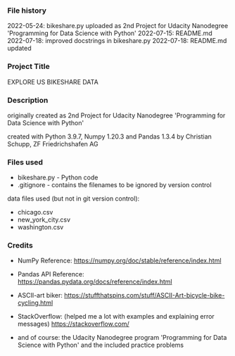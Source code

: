 ### File history
 2022-05-24: bikeshare.py uploaded as 2nd Project 
             for Udacity Nanodegree 
             'Programming for Data Science with Python'
 2022-07-15: README.md
 2022-07-18: improved docstrings in bikeshare.py 
 2022-07-18: README.md updated

### Project Title
 EXPLORE US BIKESHARE DATA

### Description
 originally created as 2nd Project for Udacity Nanodegree 
 'Programming for Data Science with Python'

 created with Python 3.9.7, Numpy 1.20.3 and Pandas 1.3.4
 by Christian Schupp, ZF Friedrichshafen AG

### Files used
 - bikeshare.py - Python code
 - .gitignore   - contains the filenames to be ignored by 
                  version control

 data files used (but not in git version control):
 - chicago.csv
 - new_york_city.csv
 - washington.csv

### Credits
 - NumPy Reference:
   https://numpy.org/doc/stable/reference/index.html

 - Pandas API Reference:
   https://pandas.pydata.org/docs/reference/index.html

 - ASCII-art biker:
   https://stuffthatspins.com/stuff/ASCII-Art-bicycle-bike-cycling.html

 - StackOverflow: 
   (helped me a lot with examples and explaining error messages)
   https://stackoverflow.com/

 - and of course:
   the Udacity Nanodegree program 'Programming for Data Science with 
   Python' and the included practice problems


